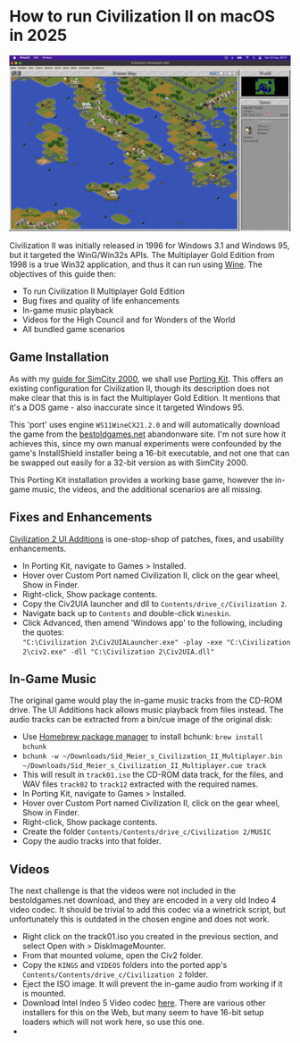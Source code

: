 # How to run Civilization II on macOS in 2025

![CIV2 macOS gameplay](images/civ2.png)

Civilization II was initially released in 1996 for Windows 3.1 and Windows 95, but it targeted the WinG/Win32s APIs. The Multiplayer Gold Edition from 1998 is a true Win32 application, and thus it can run using [Wine](https://www.winehq.org/). The objectives of this guide then:
- To run Civilization II Multiplayer Gold Edition
- Bug fixes and quality of life enhancements
- In-game music playback
- Videos for the High Council and for Wonders of the World
- All bundled game scenarios

## Game Installation
As with my [guide for SimCity 2000](https://github.com/patters-match/SC2KmacOS), we shall use [Porting Kit](https://www.portingkit.com/download). This offers an existing configuration for Civilization II, though its description does not make clear that this is in fact the Multiplayer Gold Edition. It mentions that it's a DOS game - also inaccurate since it targeted Windows 95.

This 'port' uses engine `WS11WineCX21.2.0` and will automatically download the game from the [bestoldgames.net](https://www.bestoldgames.net/) abandonware site. I'm not sure how it achieves this, since my own manual experiments were confounded by the game's InstallShield installer being a 16-bit executable, and not one that can be swapped out easily for a 32-bit version as with SimCity 2000.

This Porting Kit installation provides a working base game, however the in-game music, the videos, and the additional scenarios are all missing.

## Fixes and Enhancements
[Civilization 2 UI Additions](https://github.com/FoxAhead/Civ2-UI-Additions) is one-stop-shop of patches, fixes, and usability enhancements.
- In Porting Kit, navigate to Games > Installed.
- Hover over Custom Port named Civilization II, click on the gear wheel, Show in Finder.
- Right-click, Show package contents.
- Copy the Civ2UIA launcher and dll to `Contents/drive_c/Civilization 2`.
- Navigate back up to `Contents` and double-click `Wineskin`.
- Click Advanced, then amend 'Windows app' to the following, including the quotes:  
  `"C:\Civilization 2\Civ2UIALauncher.exe" -play -exe "C:\Civilization 2\civ2.exe" -dll "C:\Civilization 2\Civ2UIA.dll"`

## In-Game Music
The original game would play the in-game music tracks from the CD-ROM drive. The UI Additions hack allows music playback from files instead. The audio tracks can be extracted from a bin/cue image of the original disk:
- Use [Homebrew package manager](https://formulae.brew.sh/formula/bchunk) to install bchunk: `brew install bchunk`
- `bchunk -w ~/Downloads/Sid_Meier_s_Civilization_II_Multiplayer.bin ~/Downloads/Sid_Meier_s_Civilization_II_Multiplayer.cue track`
- This will result in `track01.iso` the CD-ROM data track, for the files, and WAV files `track02` to `track12` extracted with the required names.
- In Porting Kit, navigate to Games > Installed.
- Hover over Custom Port named Civilization II, click on the gear wheel, Show in Finder.
- Right-click, Show package contents.
- Create the folder `Contents/Contents/drive_c/Civilization 2/MUSIC`
- Copy the audio tracks into that folder.

## Videos
The next challenge is that the videos were not included in the bestoldgames.net download, and they are encoded in a very old Indeo 4 video codec. It should be trivial to add this codec via a winetrick script, but unfortunately this is outdated in the chosen engine and does not work.
- Right click on the track01.iso you created in the previous section, and select Open with > DiskImageMounter.
- From that mounted volume, open the Civ2 folder.
- Copy the `KINGS` and `VIDEOS` folders into the ported app's `Contents/Contents/drive_c/Civilization 2` folder.
- Eject the ISO image. It will prevent the in-game audio from working if it is mounted.
- Download Intel Indeo 5 Video codec [here](https://download.civforum.de/civ2/iv5setup.exe). There are various other installers for this on the Web, but many seem to have 16-bit setup loaders which will not work here, so use this one.
- 
